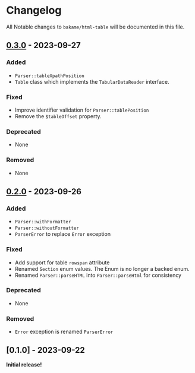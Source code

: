 # Changelog

All Notable changes to `bakame/html-table` will be documented in this file.

## [0.3.0](https://github.com/bakame-php/html-table/compare/0.2.0...0.3.0) - 2023-09-27

### Added

- `Parser::tableXpathPosition`
- `Table` class which implements the `TabularDataReader` interface.

### Fixed

- Improve identifier validation for `Parser::tablePosition`
- Remove the `$tableOffset` property.

### Deprecated

- None

### Removed

- None

## [0.2.0](https://github.com/bakame-php/html-table/compare/0.1.0...0.2.0) - 2023-09-26

### Added

- `Parser::withFormatter`
- `Parser::withoutFormatter`
- `ParserError` to replace `Error` exception

### Fixed

- Add support for table `rowspan` attribute
- Renamed `Section` enum values. The Enum is no longer a backed enum.
- Renamed `Parser::parseHTML` into `Parser::parseHtml` for consistency

### Deprecated

- None

### Removed

- `Error` exception is renamed `ParserError`

## [0.1.0] - 2023-09-22

**Initial release!**
